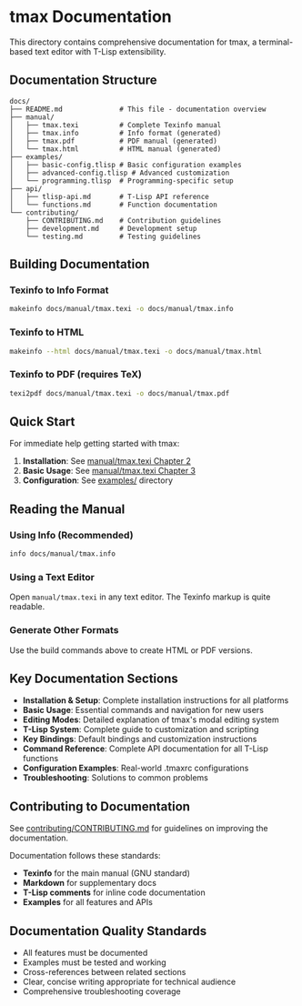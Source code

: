 # tmax Documentation

This directory contains comprehensive documentation for tmax, a terminal-based text editor with T-Lisp extensibility.

## Documentation Structure

```
docs/
├── README.md              # This file - documentation overview
├── manual/
│   ├── tmax.texi          # Complete Texinfo manual
│   ├── tmax.info          # Info format (generated)
│   ├── tmax.pdf           # PDF manual (generated)
│   └── tmax.html          # HTML manual (generated)
├── examples/
│   ├── basic-config.tlisp # Basic configuration examples
│   ├── advanced-config.tlisp # Advanced customization
│   └── programming.tlisp  # Programming-specific setup
├── api/
│   ├── tlisp-api.md       # T-Lisp API reference
│   └── functions.md       # Function documentation
└── contributing/
    ├── CONTRIBUTING.md    # Contribution guidelines
    ├── development.md     # Development setup
    └── testing.md         # Testing guidelines
```

## Building Documentation

### Texinfo to Info Format
```bash
makeinfo docs/manual/tmax.texi -o docs/manual/tmax.info
```

### Texinfo to HTML
```bash
makeinfo --html docs/manual/tmax.texi -o docs/manual/tmax.html
```

### Texinfo to PDF (requires TeX)
```bash
texi2pdf docs/manual/tmax.texi -o docs/manual/tmax.pdf
```

## Quick Start

For immediate help getting started with tmax:

1. **Installation**: See [manual/tmax.texi Chapter 2](manual/tmax.texi)
2. **Basic Usage**: See [manual/tmax.texi Chapter 3](manual/tmax.texi)
3. **Configuration**: See [examples/](examples/) directory

## Reading the Manual

### Using Info (Recommended)
```bash
info docs/manual/tmax.info
```

### Using a Text Editor
Open `manual/tmax.texi` in any text editor. The Texinfo markup is quite readable.

### Generate Other Formats
Use the build commands above to create HTML or PDF versions.

## Key Documentation Sections

- **Installation & Setup**: Complete installation instructions for all platforms
- **Basic Usage**: Essential commands and navigation for new users  
- **Editing Modes**: Detailed explanation of tmax's modal editing system
- **T-Lisp System**: Complete guide to customization and scripting
- **Key Bindings**: Default bindings and customization instructions
- **Command Reference**: Complete API documentation for all T-Lisp functions
- **Configuration Examples**: Real-world .tmaxrc configurations
- **Troubleshooting**: Solutions to common problems

## Contributing to Documentation

See [contributing/CONTRIBUTING.md](contributing/CONTRIBUTING.md) for guidelines on improving the documentation.

Documentation follows these standards:
- **Texinfo** for the main manual (GNU standard)
- **Markdown** for supplementary docs
- **T-Lisp comments** for inline code documentation
- **Examples** for all features and APIs

## Documentation Quality Standards

- All features must be documented
- Examples must be tested and working
- Cross-references between related sections
- Clear, concise writing appropriate for technical audience
- Comprehensive troubleshooting coverage